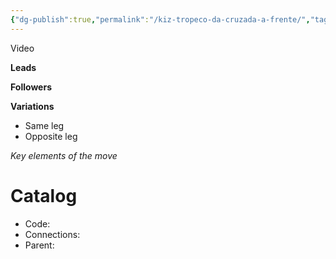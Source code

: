 ```yaml
---
{"dg-publish":true,"permalink":"/kiz-tropeco-da-cruzada-a-frente/","tags":["kizomba/step","todo"],"created":"2025-01-28T11:36:17.035-05:00","updated":"2025-01-29T15:45:27.339-05:00"}
---
```



Video

**Leads**

**Followers**

**Variations**
- Same leg
- Opposite leg

*Key elements of the move*

# Catalog

- Code:
- Connections:
- Parent:
